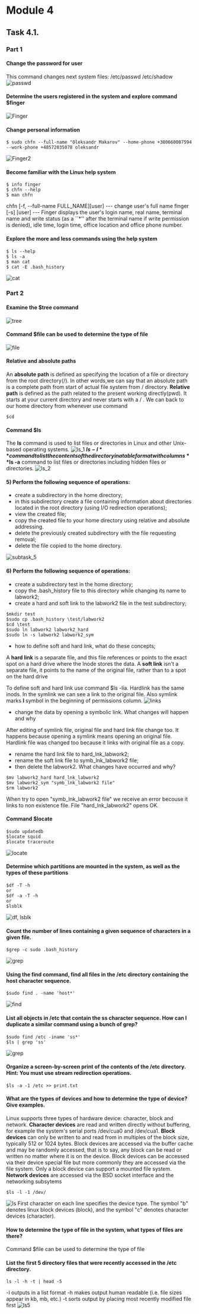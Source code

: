 # Module 4
## Task 4.1. 
### Part 1

#### Change the password for user
This command changes next system files:
/etc/passwd
/etc/shadow
![passwd](images/Screenshot1_m4_1.png)
#### Determine the users registered in the system and explore command $finger
![Finger](images/Screenshot2_m4_1.png)
#### Change personal information
```
$ sudo chfn --full-name "Oleksandr Makarov" --home-phone +380660087594 --work-phone +48572035078 oleksandr
```
![Finger2](images/Screenshot3_m4_1.png)
#### Become familiar with the Linux help system
```
$ info finger
$ chfn --help
$ man chfn
```
chfn [-f, --full-name FULL_NAME][user] --- change user's full name
finger [-s] [user] --- Finger displays the user's login name, real name, terminal    name and write status (as a ``*'' after the terminal name if write permission is     denied), idle time, login time, office location and office phone number.

#### Explore the more and less commands using the help system
```
$ ls --help
$ ls -a
$ man cat
$ cat -E .bash_history
```
![cat](images/Screenshot4_m4_1.png)

### Part 2
#### Examine the $tree command
![tree](images/Screenshot5_m4_1.png)

#### Command $file can be used to determine the type of file
![file](images/Screenshot6_m4_1.png)
#### Relative and absolute paths
An **absolute path** is defined as specifying the location of a file or directory from the root directory(/). In other words,we can say that an absolute path is a complete path from start of actual file system from / directory.
**Relative path** is defined as the path related to the present working directly(pwd). It starts at your current directory and never starts with a / .
We can back to our home directory from whenever use command 
```
$cd
```
#### Command $ls
The **ls** command is used to list files or directories in Linux and other Unix-based operating systems.
![ls_1](images/Screenshot7_m4_1.png)
**$ls -l** command to list the contents of the directory in a table format with columns
**$ls -a** command to list files or directories including hidden files or directories.
![ls_2](images/Screenshot8_m4_1.png)
#### 5) Perform the following sequence of operations:
- create a subdirectory in the home directory;
- in this subdirectory create a file containing information about directories located in the root directory (using I/O redirection operations);
- view the created file;
- copy the created file to your home directory using relative and absolute addressing.
- delete the previously created subdirectory with the file requesting removal;
- delete the file copied to the home directory.

![subtask_5](images/Screenshot9_m4_1.png)
#### 6) Perform the following sequence of operations:
- create a subdirectory test in the home directory;
- copy the .bash_history file to this directory while changing its name to labwork2;
- create a hard and soft link to the labwork2 file in the test subdirectory;
```
$mkdir test
$sudo cp .bash_history \test/labwork2
$cd \test
$sudo ln labwork2 labwork2_hard
$sudo ln -s labwork2 labwork2_sym
```
- how to define soft and hard link, what do these concepts;

A **hard link** is a separate file, and this file references or points to the exact spot on a hard drive where the Inode stores the data.
A **soft link** isn't a separate file, it points to the name of the original file, rather than to a spot on the hard drive

To define soft and hard link use command $ls -lia.
Hardlink has the same inods. In the symlink we can see a link to the original file. Also symlink marks **l** symbol in the beginning of permissions column.
![links](images/Screenshot10_m4_1.png)
- change the data by opening a symbolic link. What changes will happen and why 

After editing of symlink file, original file and hard link file change too. It happens because opening a symlink means opening an original file. Hardlink file was changed too because it links with original file as a copy.
- rename the hard link file to hard_lnk_labwork2;
- rename the soft link file to symb_lnk_labwork2 file;
- then delete the labwork2. What changes have occurred and why?

```
$mv labwork2_hard hard_lnk_labwork2
$mv labwork2_sym "symb_lnk_labwork2 file"
$rm labwork2
```
When try to open "symb_lnk_labwork2 file" we receive an error becouse it links to non existence file. File "hard_lnk_labwork2" opens OK.

#### Command $locate
```
$sudo updatedb
$locate squid
$locate traceroute
```
![locate](images/Screenshot11_m4_1.png)

#### Determine which partitions are mounted in the system, as well as the types of these partitions
```
$df -T -h
or
$df -a -T -h
or
$lsblk
```
![df, lsblk](images/Screenshot12_m4_1.png)
#### Count the number of lines containing a given sequence of characters in a given file.
```
$grep -c sudo .bash_history
```
![grep](images/Screenshot13_m4_1.png)
#### Using the find command, find all files in the /etc directory containing the host character sequence.
```
$sudo find . -name 'host*'
```
![find](images/Screenshot14_m4_1.png)
#### List all objects in /etc that contain the ss character sequence. How can I duplicate a similar command using a bunch of grep?
```
$sudo find /etc -iname 'ss*'
$ls | grep 'ss'
```
![grep](images/Screenshot15_m4_1.png)
#### Organize a screen-by-screen print of the contents of the /etc directory. Hint: You must use stream redirection operations.
```
$ls -a -1 /etc >> print.txt
```
#### What are the types of devices and how to determine the type of device? Give examples.
Linux supports three types of hardware device: character, block and network. **Character devices** are read and written directly without buffering, for example the system's serial ports /dev/cua0 and /dev/cua1. 
**Block devices** can only be written to and read from in multiples of the block size, typically 512 or 1024 bytes. Block devices are accessed via the buffer cache and may be randomly accessed, that is to say, any block can be read or written no matter where it is on the device. Block devices can be accessed via their device special file but more commonly they are accessed via the file system. Only a block device can support a mounted file system. 
**Network devices** are accessed via the BSD socket interface and the networking subsytems
```
$ls -l -1 /dev/
```
![ls](images/Screenshot16_m4_1.png)
First character on each line specifies the device type. The symbol "b" denotes linux block devices (block), and the symbol "c" denotes character devices (character).
#### How to determine the type of file in the system, what types of files are there?
Command $file can be used to determine the type of file
#### List the first 5 directory files that were recently accessed in the /etc directory.
```
ls -l -h -t | head -5
```
-l outputs in a list format
-h makes output human readable (i.e. file sizes appear in kb, mb, etc.)
-t sorts output by placing most recently modified file first
![ls5](images/Screenshot17_m4_1.png)
